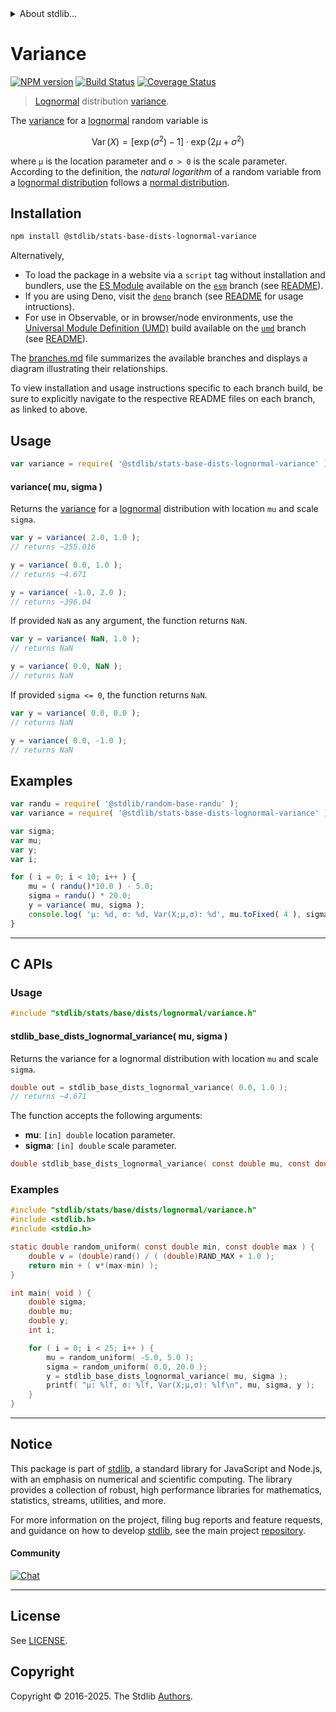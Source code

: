 <!--

@license Apache-2.0

Copyright (c) 2018 The Stdlib Authors.

Licensed under the Apache License, Version 2.0 (the "License");
you may not use this file except in compliance with the License.
You may obtain a copy of the License at

   http://www.apache.org/licenses/LICENSE-2.0

Unless required by applicable law or agreed to in writing, software
distributed under the License is distributed on an "AS IS" BASIS,
WITHOUT WARRANTIES OR CONDITIONS OF ANY KIND, either express or implied.
See the License for the specific language governing permissions and
limitations under the License.

-->


<details>
  <summary>
    About stdlib...
  </summary>
  <p>We believe in a future in which the web is a preferred environment for numerical computation. To help realize this future, we've built stdlib. stdlib is a standard library, with an emphasis on numerical and scientific computation, written in JavaScript (and C) for execution in browsers and in Node.js.</p>
  <p>The library is fully decomposable, being architected in such a way that you can swap out and mix and match APIs and functionality to cater to your exact preferences and use cases.</p>
  <p>When you use stdlib, you can be absolutely certain that you are using the most thorough, rigorous, well-written, studied, documented, tested, measured, and high-quality code out there.</p>
  <p>To join us in bringing numerical computing to the web, get started by checking us out on <a href="https://github.com/stdlib-js/stdlib">GitHub</a>, and please consider <a href="https://opencollective.com/stdlib">financially supporting stdlib</a>. We greatly appreciate your continued support!</p>
</details>

# Variance

[![NPM version][npm-image]][npm-url] [![Build Status][test-image]][test-url] [![Coverage Status][coverage-image]][coverage-url] <!-- [![dependencies][dependencies-image]][dependencies-url] -->

> [Lognormal][lognormal-distribution] distribution [variance][variance].

<!-- Section to include introductory text. Make sure to keep an empty line after the intro `section` element and another before the `/section` close. -->

<section class="intro">

The [variance][variance] for a [lognormal][lognormal-distribution] random variable is

<!-- <equation class="equation" label="eq:lognormal_variance" align="center" raw="\operatorname{Var}\left( X \right) = [\exp({\sigma^{2}})-1] \cdot \exp({2\mu +\sigma^{2}})" alt="Variance for a lognormal distribution."> -->

```math
\mathop{\mathrm{Var}}\left( X \right) = [\exp({\sigma^{2}})-1] \cdot \exp({2\mu +\sigma^{2}})
```

<!-- <div class="equation" align="center" data-raw-text="\operatorname{Var}\left( X \right) = [\exp({\sigma^{2}})-1] \cdot \exp({2\mu +\sigma^{2}})" data-equation="eq:lognormal_variance">
    <img src="https://cdn.jsdelivr.net/gh/stdlib-js/stdlib@51534079fef45e990850102147e8945fb023d1d0/lib/node_modules/@stdlib/stats/base/dists/lognormal/variance/docs/img/equation_lognormal_variance.svg" alt="Variance for a lognormal distribution.">
    <br>
</div> -->

<!-- </equation> -->

where `μ` is the location parameter and `σ > 0` is the scale parameter. According to the definition, the _natural logarithm_ of a random variable from a
[lognormal distribution][lognormal-distribution] follows a [normal distribution][normal-distribution].

</section>

<!-- /.intro -->

<!-- Package usage documentation. -->

<section class="installation">

## Installation

```bash
npm install @stdlib/stats-base-dists-lognormal-variance
```

Alternatively,

-   To load the package in a website via a `script` tag without installation and bundlers, use the [ES Module][es-module] available on the [`esm`][esm-url] branch (see [README][esm-readme]).
-   If you are using Deno, visit the [`deno`][deno-url] branch (see [README][deno-readme] for usage intructions).
-   For use in Observable, or in browser/node environments, use the [Universal Module Definition (UMD)][umd] build available on the [`umd`][umd-url] branch (see [README][umd-readme]).

The [branches.md][branches-url] file summarizes the available branches and displays a diagram illustrating their relationships.

To view installation and usage instructions specific to each branch build, be sure to explicitly navigate to the respective README files on each branch, as linked to above.

</section>

<section class="usage">

## Usage

```javascript
var variance = require( '@stdlib/stats-base-dists-lognormal-variance' );
```

#### variance( mu, sigma )

Returns the [variance][variance] for a [lognormal][lognormal-distribution] distribution with location `mu` and scale `sigma`.

```javascript
var y = variance( 2.0, 1.0 );
// returns ~255.016

y = variance( 0.0, 1.0 );
// returns ~4.671

y = variance( -1.0, 2.0 );
// returns ~396.04
```

If provided `NaN` as any argument, the function returns `NaN`.

```javascript
var y = variance( NaN, 1.0 );
// returns NaN

y = variance( 0.0, NaN );
// returns NaN
```

If provided `sigma <= 0`, the function returns `NaN`.

```javascript
var y = variance( 0.0, 0.0 );
// returns NaN

y = variance( 0.0, -1.0 );
// returns NaN
```

</section>

<!-- /.usage -->

<!-- Package usage notes. Make sure to keep an empty line after the `section` element and another before the `/section` close. -->

<section class="notes">

</section>

<!-- /.notes -->

<!-- Package usage examples. -->

<section class="examples">

## Examples

<!-- eslint no-undef: "error" -->

```javascript
var randu = require( '@stdlib/random-base-randu' );
var variance = require( '@stdlib/stats-base-dists-lognormal-variance' );

var sigma;
var mu;
var y;
var i;

for ( i = 0; i < 10; i++ ) {
    mu = ( randu()*10.0 ) - 5.0;
    sigma = randu() * 20.0;
    y = variance( mu, sigma );
    console.log( 'µ: %d, σ: %d, Var(X;µ,σ): %d', mu.toFixed( 4 ), sigma.toFixed( 4 ), y.toFixed( 4 ) );
}
```

</section>

<!-- /.examples -->

<!-- C interface documentation. -->

* * *

<section class="c">

## C APIs

<!-- Section to include introductory text. Make sure to keep an empty line after the intro `section` element and another before the `/section` close. -->

<section class="intro">

</section>

<!-- /.intro -->

<!-- C usage documentation. -->

<section class="usage">

### Usage

```c
#include "stdlib/stats/base/dists/lognormal/variance.h"
```

#### stdlib_base_dists_lognormal_variance( mu, sigma )

Returns the variance for a lognormal distribution with location `mu` and scale `sigma`.

```c
double out = stdlib_base_dists_lognormal_variance( 0.0, 1.0 );
// returns ~4.671
```

The function accepts the following arguments:

-   **mu**: `[in] double` location parameter.
-   **sigma**: `[in] double` scale parameter.

```c
double stdlib_base_dists_lognormal_variance( const double mu, const double sigma );
```

</section>

<!-- /.usage -->

<!-- C API usage notes. Make sure to keep an empty line after the `section` element and another before the `/section` close. -->

<section class="notes">

</section>

<!-- /.notes -->

<!-- C API usage examples. -->

<section class="examples">

### Examples

```c
#include "stdlib/stats/base/dists/lognormal/variance.h"
#include <stdlib.h>
#include <stdio.h>

static double random_uniform( const double min, const double max ) {
    double v = (double)rand() / ( (double)RAND_MAX + 1.0 );
    return min + ( v*(max-min) );
}

int main( void ) {
    double sigma;
    double mu;
    double y;
    int i;

    for ( i = 0; i < 25; i++ ) {
        mu = random_uniform( -5.0, 5.0 );
        sigma = random_uniform( 0.0, 20.0 );
        y = stdlib_base_dists_lognormal_variance( mu, sigma );
        printf( "µ: %lf, σ: %lf, Var(X;µ,σ): %lf\n", mu, sigma, y );
    }
}
```

</section>

<!-- /.examples -->

</section>

<!-- /.c -->

<!-- Section to include cited references. If references are included, add a horizontal rule *before* the section. Make sure to keep an empty line after the `section` element and another before the `/section` close. -->

<section class="references">

</section>

<!-- /.references -->

<!-- Section for related `stdlib` packages. Do not manually edit this section, as it is automatically populated. -->

<section class="related">

</section>

<!-- /.related -->

<!-- Section for all links. Make sure to keep an empty line after the `section` element and another before the `/section` close. -->


<section class="main-repo" >

* * *

## Notice

This package is part of [stdlib][stdlib], a standard library for JavaScript and Node.js, with an emphasis on numerical and scientific computing. The library provides a collection of robust, high performance libraries for mathematics, statistics, streams, utilities, and more.

For more information on the project, filing bug reports and feature requests, and guidance on how to develop [stdlib][stdlib], see the main project [repository][stdlib].

#### Community

[![Chat][chat-image]][chat-url]

---

## License

See [LICENSE][stdlib-license].


## Copyright

Copyright &copy; 2016-2025. The Stdlib [Authors][stdlib-authors].

</section>

<!-- /.stdlib -->

<!-- Section for all links. Make sure to keep an empty line after the `section` element and another before the `/section` close. -->

<section class="links">

[npm-image]: http://img.shields.io/npm/v/@stdlib/stats-base-dists-lognormal-variance.svg
[npm-url]: https://npmjs.org/package/@stdlib/stats-base-dists-lognormal-variance

[test-image]: https://github.com/stdlib-js/stats-base-dists-lognormal-variance/actions/workflows/test.yml/badge.svg?branch=main
[test-url]: https://github.com/stdlib-js/stats-base-dists-lognormal-variance/actions/workflows/test.yml?query=branch:main

[coverage-image]: https://img.shields.io/codecov/c/github/stdlib-js/stats-base-dists-lognormal-variance/main.svg
[coverage-url]: https://codecov.io/github/stdlib-js/stats-base-dists-lognormal-variance?branch=main

<!--

[dependencies-image]: https://img.shields.io/david/stdlib-js/stats-base-dists-lognormal-variance.svg
[dependencies-url]: https://david-dm.org/stdlib-js/stats-base-dists-lognormal-variance/main

-->

[chat-image]: https://img.shields.io/gitter/room/stdlib-js/stdlib.svg
[chat-url]: https://app.gitter.im/#/room/#stdlib-js_stdlib:gitter.im

[stdlib]: https://github.com/stdlib-js/stdlib

[stdlib-authors]: https://github.com/stdlib-js/stdlib/graphs/contributors

[umd]: https://github.com/umdjs/umd
[es-module]: https://developer.mozilla.org/en-US/docs/Web/JavaScript/Guide/Modules

[deno-url]: https://github.com/stdlib-js/stats-base-dists-lognormal-variance/tree/deno
[deno-readme]: https://github.com/stdlib-js/stats-base-dists-lognormal-variance/blob/deno/README.md
[umd-url]: https://github.com/stdlib-js/stats-base-dists-lognormal-variance/tree/umd
[umd-readme]: https://github.com/stdlib-js/stats-base-dists-lognormal-variance/blob/umd/README.md
[esm-url]: https://github.com/stdlib-js/stats-base-dists-lognormal-variance/tree/esm
[esm-readme]: https://github.com/stdlib-js/stats-base-dists-lognormal-variance/blob/esm/README.md
[branches-url]: https://github.com/stdlib-js/stats-base-dists-lognormal-variance/blob/main/branches.md

[stdlib-license]: https://raw.githubusercontent.com/stdlib-js/stats-base-dists-lognormal-variance/main/LICENSE

[lognormal-distribution]: https://en.wikipedia.org/wiki/Log-normal_distribution

[normal-distribution]: https://en.wikipedia.org/wiki/Normal_distribution

[variance]: https://en.wikipedia.org/wiki/Variance

</section>

<!-- /.links -->
